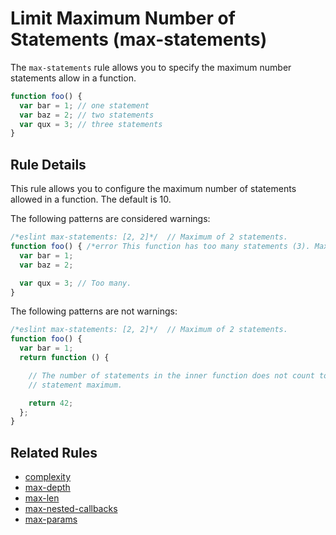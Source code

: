 # Limit Maximum Number of Statements (max-statements)

The `max-statements` rule allows you to specify the maximum number statements allow in a function.

```js
function foo() {
  var bar = 1; // one statement
  var baz = 2; // two statements
  var qux = 3; // three statements
}
```

## Rule Details

This rule allows you to configure the maximum number of statements allowed in a function.  The default is 10.

The following patterns are considered warnings:

```js
/*eslint max-statements: [2, 2]*/  // Maximum of 2 statements.
function foo() { /*error This function has too many statements (3). Maximum allowed is 2.*/
  var bar = 1;
  var baz = 2;

  var qux = 3; // Too many.
}
```

The following patterns are not warnings:

```js
/*eslint max-statements: [2, 2]*/  // Maximum of 2 statements.
function foo() {
  var bar = 1;
  return function () {

    // The number of statements in the inner function does not count toward the
    // statement maximum.

    return 42;
  };
}
```

## Related Rules

* [complexity](complexity.md)
* [max-depth](max-depth.md)
* [max-len](max-len.md)
* [max-nested-callbacks](max-nested-callbacks.md)
* [max-params](max-params.md)
